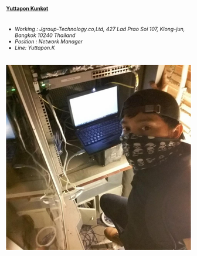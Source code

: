 **[Yuttapon Kunkot](https://ghost0000heavy.github.io/)**
#
* *Working : Jgroup-Technology.co,Ltd, 427 Lad Prao Soi 107, Klong-jun, Bangkok 10240 Thailand* 
* *Position  :  Network Manager*
* *Line: Yuttapon.K*
#
 ![adventure config](Config.jpg)
